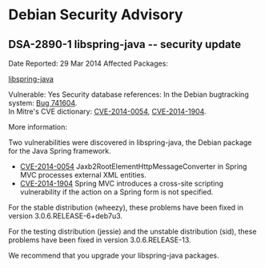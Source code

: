 
Debian Security Advisory
========================


DSA-2890-1 libspring-java -- security update
--------------------------------------------



Date Reported:
29 Mar 2014
Affected Packages:

[libspring-java](https://packages.debian.org/src:libspring-java)

Vulnerable:
Yes
Security database references:
In the Debian bugtracking system: [Bug 741604](https://bugs.debian.org/cgi-bin/bugreport.cgi?bug=741604).  
In Mitre's CVE dictionary: [CVE-2014-0054](https://security-tracker.debian.org/tracker/CVE-2014-0054), [CVE-2014-1904](https://security-tracker.debian.org/tracker/CVE-2014-1904).  

More information:

Two vulnerabilities were discovered in libspring-java, the Debian
package for the Java Spring framework.


* [CVE-2014-0054](https://security-tracker.debian.org/tracker/CVE-2014-0054)
Jaxb2RootElementHttpMessageConverter in Spring MVC processes
 external XML entities.
* [CVE-2014-1904](https://security-tracker.debian.org/tracker/CVE-2014-1904)
Spring MVC introduces a cross-site scripting vulnerability if the
 action on a Spring form is not specified.


For the stable distribution (wheezy), these problems have been fixed in
version 3.0.6.RELEASE-6+deb7u3.


For the testing distribution (jessie) and the unstable distribution
(sid), these problems have been fixed in version 3.0.6.RELEASE-13.


We recommend that you upgrade your libspring-java packages.





